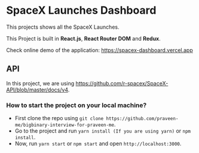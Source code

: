 # SpaceX Launches Dashboard

This projects shows all the SpaceX Launches.

This Project is built in **React.js**, **React Router DOM** and **Redux**.

Check online demo of the application: https://spacex-dashboard.vercel.app

## API
In this project, we are using https://github.com/r-spacex/SpaceX-API/blob/master/docs/v4.

### How to start the project on your local machine?
- First clone the repo using `git clone https://github.com/praveen-me/bigbinary-interview-for-praveen-me`.
- Go to the project and run `yarn install (If you are using yarn)` or `npm install`.
- Now, run `yarn start` or `npm start` and open `http://localhost:3000`.